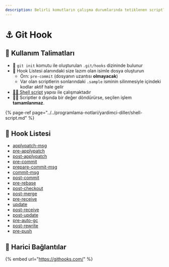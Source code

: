 ```yaml
---
description: Belirli komutların çalışma durumlarında tetiklenen scriptler
---
```


# ⚓ Git Hook

## 🎌 Kullanım Talimatları

* 📂 `git init` komutu ile oluşturulan `.git/hooks` dizininde bulunur
* 🧱 Hook Listesi alanındaki size lazım olan isimle dosya oluşturun
  * Örn: `pre-commit` \(dosyanın uzantısı **olmayacak**\)
  * Var olan scriptlerin sonlarındaki `.sample` isminin silinmesiyle içindeki kodlar aktif hale gelir
* [👨‍💻 Shell script](../../programlama-notlari/yardimci-diller/shell-script.md) yapısı ile çalışmaktadır
* 👮‍♂️ Scriptler `0` dışında bir değer döndürürse, seçilen işlem **tamamlanmaz**.

{% page-ref page="../../programlama-notlari/yardimci-diller/shell-script.md" %}

## 🧱 Hook Listesi

* [applypatch-msg](https://github.com/git/git/blob/master/templates/hooks--applypatch-msg.sample)
* [pre-applypatch](https://github.com/git/git/blob/master/templates/hooks--pre-applypatch.sample)
* [post-applypatch](https://www.git-scm.com/docs/githooks#_post_applypatch)
* [pre-commit](https://github.com/git/git/blob/master/templates/hooks--pre-commit.sample)
* [prepare-commit-msg](https://github.com/git/git/blob/master/templates/hooks--prepare-commit-msg.sample)
* [commit-msg](https://github.com/git/git/blob/master/templates/hooks--commit-msg.sample)
* [post-commit](https://www.git-scm.com/docs/githooks#_post_commit)
* [pre-rebase](https://github.com/git/git/blob/master/templates/hooks--pre-rebase.sample)
* [post-checkout](https://www.git-scm.com/docs/githooks#_post_checkout)
* [post-merge](https://www.git-scm.com/docs/githooks#_post_merge)
* [pre-receive](https://www.git-scm.com/docs/githooks#pre-receive)
* [update](https://github.com/git/git/blob/master/templates/hooks--update.sample)
* [post-receive](https://www.git-scm.com/docs/githooks#post-receive)
* [post-update](https://github.com/git/git/blob/master/templates/hooks--post-update.sample)
* [pre-auto-gc](https://www.git-scm.com/docs/githooks#_pre_auto_gc)
* [post-rewrite](https://www.git-scm.com/docs/githooks#_post_rewrite)
* [pre-push](https://www.git-scm.com/docs/githooks#_pre_push)

## 🔗 Harici Bağlantılar

{% embed url="https://githooks.com/" %}




